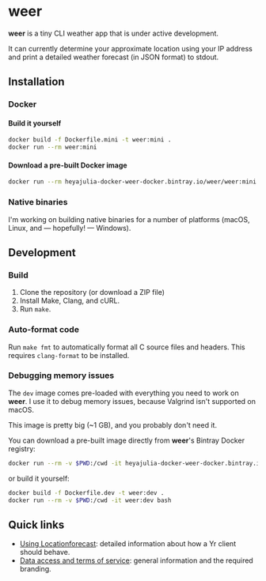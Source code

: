 # weer

**weer** is a tiny CLI weather app that is under active development.

It can currently determine your approximate location using your IP address and
print a detailed weather forecast (in JSON format) to stdout.

## Installation

### Docker

#### Build it yourself

```bash
docker build -f Dockerfile.mini -t weer:mini .
docker run --rm weer:mini
```

#### Download a pre-built Docker image

```bash
docker run --rm heyajulia-docker-weer-docker.bintray.io/weer/weer:mini
```

### Native binaries

I'm working on building native binaries for a number of platforms (macOS,
Linux, and — hopefully! — Windows).

## Development

### Build

1. Clone the repository (or download a ZIP file)
2. Install Make, Clang, and cURL.
3. Run `make`.

### Auto-format code

Run `make fmt` to automatically format all C source files and headers. This
requires `clang-format` to be installed.

### Debugging memory issues

The `dev` image comes pre-loaded with everything you need to work on
**weer**. I use it to debug memory issues, because Valgrind isn't supported on
macOS.

This image is pretty big (~1 GB), and you probably don't need it.

You can download a pre-built image directly from **weer**'s Bintray Docker
registry:

```bash
docker run --rm -v $PWD:/cwd -it heyajulia-docker-weer-docker.bintray.io/weer/weer:dev bash
```

or build it yourself:

```bash
docker build -f Dockerfile.dev -t weer:dev .
docker run --rm -v $PWD:/cwd -it weer:dev bash
```

## Quick links

- [Using Locationforecast][lf]: detailed information about how a Yr client
  should behave.
- [Data access and terms of service][tos]: general information and the required
  branding.

[lf]: https://developer.yr.no/doc/locationforecast/HowTO/
[tos]: https://hjelp.yr.no/hc/en-us/articles/360001946134-Data-access-and-terms-of-service
